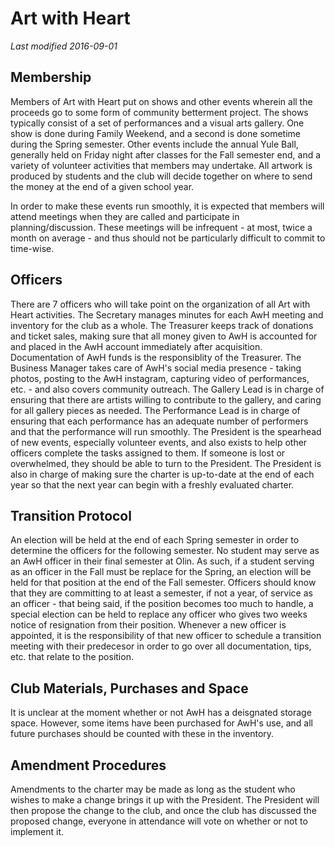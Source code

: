# Art with Heart
*Last modified 2016-09-01*

## Membership

Members of Art with Heart put on shows and other events wherein all the proceeds go to some form of community betterment project. The shows typically consist of a set of performances and a visual arts gallery. One show is done during Family Weekend, and a second is done sometime during the Spring semester. Other events include the annual Yule Ball, generally held on Friday night after classes for the Fall semester end, and a variety of volunteer activities that members may undertake. All artwork is produced by students and the club will decide together on where to send the money at the end of a given school year.

In order to make these events run smoothly, it is expected that members will attend meetings when they are called and participate in planning/discussion. These meetings will be infrequent - at most, twice a month on average - and thus should not be particularly difficult to commit to time-wise.

## Officers

There are 7 officers who will take point on the organization of all Art with Heart activities. The Secretary manages minutes for each AwH meeting and inventory for the club as a whole. The Treasurer keeps track of donations and ticket sales, making sure that all money given to AwH is accounted for and placed in the AwH account immediately after acquisition. Documentation of AwH funds is the responsiblity of the Treasurer. The Business Manager takes care of AwH's social media presence - taking photos, posting to the AwH instagram, capturing video of performances, etc. - and also covers community outreach. The Gallery Lead is in charge of ensuring that there are artists willing to contribute to the gallery, and caring for all gallery pieces as needed. The Performance Lead is in charge of ensuring that each performance has an adequate number of performers and that the performance will run smoothly. The President is the spearhead of new events, especially volunteer events, and also exists to help other officers complete the tasks assigned to them. If someone is lost or overwhelmed, they should be able to turn to the President. The President is also in charge of making sure the charter is up-to-date at the end of each year so that the next year can begin with a freshly evaluated charter.

## Transition Protocol

An election will be held at the end of each Spring semester in order to determine the officers for the following semester. No student may serve as an AwH officer in their final semester at Olin. As such, if a student serving as an officer in the Fall must be replace for the Spring, an election will be held for that position at the end of the Fall semester. Officers should know that they are committing to at least a semester, if not a year, of service as an officer - that being said, if the position becomes too much to handle, a special election can be held to replace any officer who gives two weeks notice of resignation from their position. Whenever a new officer is appointed, it is the responsibility of that new officer to schedule a transition meeting with their predecesor in order to go over all documentation, tips, etc. that relate to the position.

## Club Materials, Purchases and Space

It is unclear at the moment whether or not AwH has a deisgnated storage space. However, some items have been purchased for AwH's use, and all future purchases should be counted with these in the inventory.

## Amendment Procedures
Amendments to the charter may be made as long as the student who wishes to make a change brings it up with the President. The President will then propose the change to the club, and once the club has discussed the proposed change, everyone in attendance will vote on whether or not to implement it.
